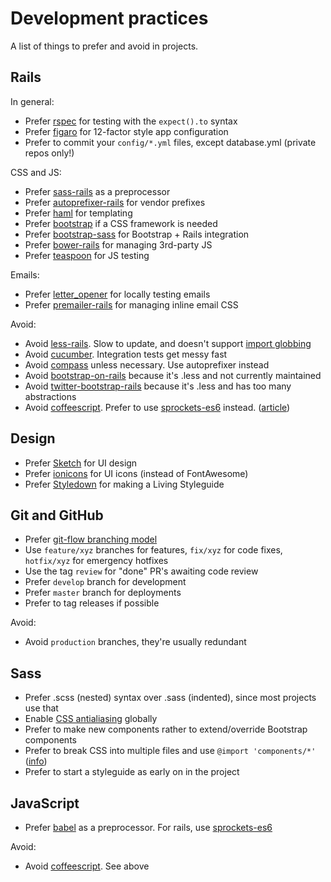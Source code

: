 # Development practices

A list of things to prefer and avoid in projects.

## Rails

In general:

- Prefer [rspec](https://github.com/rspec/rspec) for testing with the `expect().to` syntax
- Prefer [figaro](https://rubygems.org/gems/figaro) for 12-factor style app configuration
- Prefer to commit your `config/*.yml` files, except database.yml (private repos only!)

CSS and JS:

- Prefer [sass-rails](https://github.com/rails/sass-rails) as a preprocessor
- Prefer [autoprefixer-rails](https://github.com/ai/autoprefixer-rails) for vendor prefixes
- Prefer [haml](http://haml.info/) for templating
- Prefer [bootstrap](http://getbootstrap.com) if a CSS framework is needed
- Prefer [bootstrap-sass](https://github.com/twbs/bootstrap-sass) for Bootstrap + Rails integration
- Prefer [bower-rails](https://rubygems.org/gems/bower-rails) for managing 3rd-party JS
- Prefer [teaspoon](https://github.com/modeset/teaspoon) for JS testing

Emails:

- Prefer [letter_opener](https://rubygems.org/gems/letter_opener) for locally testing emails
- Prefer [premailer-rails](https://rubygems.org/gems/premailer-rails) for managing inline email CSS

Avoid:

- Avoid [less-rails](https://github.com/metaskills/less-rails/). Slow to update, and doesn't support [import globbing](https://github.com/less/less.js/issues/1181)
- Avoid [cucumber](https://github.com/cucumber/cucumber). Integration tests get messy fast
- Avoid [compass](http://compass-style.org/) unless necessary. Use autoprefixer instead
- Avoid [bootstrap-on-rails](https://github.com/jasontorres/bootstrap-on-rails) because it's .less and not currently maintained
- Avoid [twitter-bootstrap-rails](https://github.com/seyhunak/twitter-bootstrap-rails) because it's .less and has too many abstractions
- Avoid [coffeescript](http://coffeescript.org/). Prefer to use [sprockets-es6](https://rubygems.org/gems/sprockets-es6) instead. ([article](https://robots.thoughtbot.com/replace-coffeescript-with-es6))

## Design

- Prefer [Sketch](http://bohemiancoding.com/sketch/) for UI design
- Prefer [ionicons](http://ionicons.com/) for UI icons (instead of FontAwesome)
- Prefer [Styledown](https://github.com/styledown/styledown) for making a Living Styleguide

## Git and GitHub

- Prefer [git-flow branching model](http://nvie.com/posts/a-successful-git-branching-model/)
- Use `feature/xyz` branches for features, `fix/xyz` for code fixes, `hotfix/xyz` for emergency hotfixes
- Use the tag `review` for "done" PR's awaiting code review
- Prefer `develop` branch for development
- Prefer `master` branch for deployments
- Prefer to tag releases if possible

Avoid:

- Avoid `production` branches, they're usually redundant

## Sass

- Prefer .scss (nested) syntax over .sass (indented), since most projects use that
- Enable [CSS antialiasing](http://ricostacruz.com/cheatsheets/css-antialias) globally
- Prefer to make new components rather to extend/override Bootstrap components
- Prefer to break CSS into multiple files and use `@import 'components/*'` ([info](https://github.com/rstacruz/rscss#one-component-per-file))
- Prefer to start a styleguide as early on in the project

## JavaScript

- Prefer [babel](http://babeljs.io/) as a preprocessor. For rails, use [sprockets-es6](https://rubygems.org/gems/sprockets-es6)

Avoid:

- Avoid [coffeescript](http://coffeescript.org/). See above
